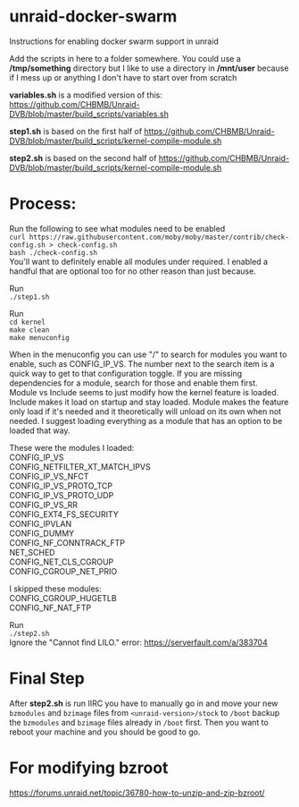 # unraid-docker-swarm
Instructions for enabling docker swarm support in unraid

Add the scripts in here to a folder somewhere.  You could use a **/tmp/something** directory but I like to use a directory in **/mnt/user** because if I mess up or anything I don't have to start over from scratch

**variables.sh** is a modified version of this: https://github.com/CHBMB/Unraid-DVB/blob/master/build_scripts/variables.sh

**step1.sh** is based on the first half of https://github.com/CHBMB/Unraid-DVB/blob/master/build_scripts/kernel-compile-module.sh

**step2.sh** is based on the second half of https://github.com/CHBMB/Unraid-DVB/blob/master/build_scripts/kernel-compile-module.sh

# Process:
Run the following to see what modules need to be enabled  
`curl https://raw.githubusercontent.com/moby/moby/master/contrib/check-config.sh > check-config.sh`  
`bash ./check-config.sh`  
You'll want to definitely enable all modules under required.  I enabled a handful that are optional too for no other reason than just because.

Run  
`./step1.sh`

Run  
`cd kernel`  
`make clean`  
`make menuconfig`

When in the menuconfig you can use "/" to search for modules you want to enable, such as CONFIG_IP_VS. 
The number next to the search item is a quick way to get to that configuration toggle.  If you are missing dependencies for a module, search for those and enable them first.  
Module vs Include seems to just modify how the kernel feature is loaded.  Include makes it load on startup and stay loaded.  Module makes the feature only load if it's needed and it theoretically will unload on its own when not needed.  I suggest loading everything as a module that has an option to be loaded that way.

These were the modules I loaded:  
CONFIG_IP_VS  
CONFIG_NETFILTER_XT_MATCH_IPVS  
CONFIG_IP_VS_NFCT  
CONFIG_IP_VS_PROTO_TCP  
CONFIG_IP_VS_PROTO_UDP  
CONFIG_IP_VS_RR  
CONFIG_EXT4_FS_SECURITY  
CONFIG_IPVLAN  
CONFIG_DUMMY  
CONFIG_NF_CONNTRACK_FTP  
NET_SCHED  
CONFIG_NET_CLS_CGROUP  
CONFIG_CGROUP_NET_PRIO  

I skipped these modules:  
CONFIG_CGROUP_HUGETLB  
CONFIG_NF_NAT_FTP

Run  
`./step2.sh`  
Ignore the "Cannot find LILO." error: https://serverfault.com/a/383704

# Final Step
After **step2.sh** is run IIRC you have to manually go in and move your new `bzmodules` and `bzimage` files from `<unraid-version>/stock` to `/boot` backup the `bzmodules` and `bzimage` files already in `/boot` first.  Then you want to reboot your machine and you should be good to go.

# For modifying bzroot
https://forums.unraid.net/topic/36780-how-to-unzip-and-zip-bzroot/
